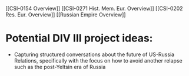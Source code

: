 [[CSI-0154 Overview]]
[[CSI-0271 Hist. Mem. Eur. Overview]]
[[CSI-0202 Res. Eur. Overview]]
[[Russian Empire Overview]]
# Potential DIV III project ideas:
- Capturing structured conversations about the future of US-Russia Relations, specifically with the focus on how to avoid another relapse such as the post-Yeltsin era of Russia